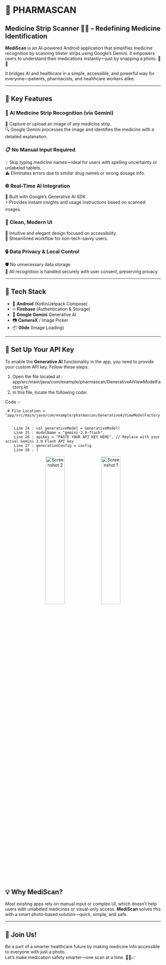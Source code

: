 # 💊 **PHARMASCAN**  
## Medicine Strip Scanner 📸🤖 – Redefining Medicine Identification  

**MediScan** is an AI-powered Android application that simplifies medicine recognition by scanning blister strips using Google’s Gemini. It empowers users to understand their medications instantly—just by snapping a photo. 🧠📱  

It bridges AI and healthcare in a simple, accessible, and powerful way for everyone—patients, pharmacists, and healthcare workers alike.

---

## 🚀 **Key Features**

### 🧠 **AI Medicine Strip Recognition** (via Gemini)  
📸 Capture or upload an image of any medicine strip.  
🔍 Google Gemini processes the image and identifies the medicine with a detailed explanation.  


### 📋 **No Manual Input Required**  
💡 Skip typing medicine names—ideal for users with spelling uncertainty or unlabeled tablets.  
⚠️ Eliminates errors due to similar drug names or wrong dosage info.


### 🌐 **Real-Time AI Integration**  
🤖 Built with Google’s Generative AI SDK.  
⚡ Provides instant insights and usage instructions based on scanned images.


### 🎨 **Clean, Modern UI**  
📱 Intuitive and elegant design focused on accessibility.  
🧭 Streamlined workflow for non-tech-savvy users.


### 🔒 **Data Privacy & Local Control**  
🛡️ No unnecessary data storage.  
🚫 All recognition is handled securely with user consent, preserving privacy.


---

## 🔧 **Tech Stack**

- 📲 **Android** (Kotlin/Jetpack Compose)  
- 🔥 **Firebase** (Authentication & Storage)  
- 🤖 **Google Gemini** Generative AI  
- 📷 **CameraX** / Image Picker  
- 📦 **Glide** (Image Loading)

---
## 🔑 **Set Up Your API Key**

To enable the **Generative AI** functionality in the app, you need to provide your custom API key. Follow these steps:
1. Open the file located at : app/src/main/java/com/example/pharmascan/GenerativeAiViewModelFactory.kt
2. In this file, locate the following code:


Code :-


     # File Location = "app/src/main/java/com/example/pharmascan/GenerativeAiViewModelFactory.kt"

     
        Line 24 : val generativeModel = GenerativeModel(
        Line 25 : modelName = "gemini-2.0-flash",
        Line 26 : apiKey = "PASTE YOUR API KEY HERE", // Replace with your actual Gemini 2.0 Flash API key
        Line 27 : generationConfig = config
        Line 28 : )


<p align="center">
  <img src="https://github.com/user-attachments/assets/7b7ffa2b-8888-4b3e-aa58-31eadaacc3f9" alt="Screenshot 2" width="35%" />
  <img src="https://github.com/user-attachments/assets/f9b8007c-12d0-4d39-9ca1-763bdb00392f" alt="Screenshot 1" width="35%" />
</p>


## 💡 **Why MediScan?**

Most existing apps rely on manual input or complex UI, which doesn’t help users with unlabeled medicines or visual-only access. **MediScan** solves this with a smart photo-based solution—quick, simple, and safe.

---

## 🌟 **Join Us!**

Be a part of a smarter healthcare future by making medicine info accessible to everyone with just a photo.  
Let’s make medication safety smarter—one scan at a time. 📸💊📈  

